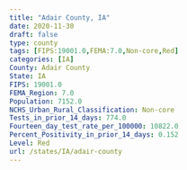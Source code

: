 ```yaml
---
title: "Adair County, IA"
date: 2020-11-30
draft: false
type: county
tags: [FIPS:19001.0,FEMA:7.0,Non-core,Red]
categories: [IA]
County: Adair County
State: IA
FIPS: 19001.0
FEMA_Region: 7.0
Population: 7152.0
NCHS_Urban_Rural_Classification: Non-core
Tests_in_prior_14_days: 774.0
Fourteen_day_test_rate_per_100000: 10822.0
Percent_Positivity_in_prior_14_days: 0.152
Level: Red
url: /states/IA/adair-county
---
```



